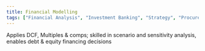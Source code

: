 ```yaml
---
title: Financial Modelling
tags: ["Financial Analysis", "Investment Banking", "Strategy", "Procurement"]
---
```


Applies DCF, Multiples & comps; skilled in scenario and sensitivity analysis, enables debt & equity financing decisions
